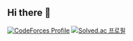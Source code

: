 ## Hi there 👋

[![CodeForces Profile](https://cf.leed.at?id=jjaewon)](https://codeforces.com/profile/jjaewon)
[![Solved.ac 프로필](http://mazassumnida.wtf/api/v2/generate_badge?boj=jjaewon9)](https://solved.ac/jjaewon9)

<!--
**JJaewon9/jjaewon9** is a ✨ _special_ ✨ repository because its `README.md` (this file) appears on your GitHub profile.

Here are some ideas to get you started:

- 🔭 I’m currently working on ...
- 🌱 I’m currently learning ...
- 👯 I’m looking to collaborate on ...
- 🤔 I’m looking for help with ...
- 💬 Ask me about ...
- 📫 How to reach me: ...
- 😄 Pronouns: ...
- ⚡ Fun fact: ...
-->
